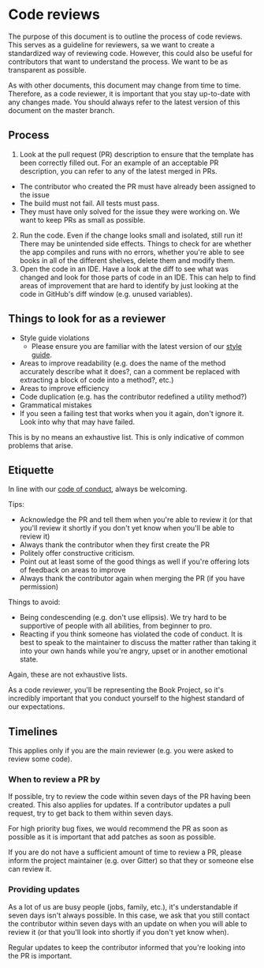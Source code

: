# Code reviews

The purpose of this document is to outline the process of code reviews. This serves as a guideline for reviewers, sa we want to create a standardized way of reviewing code.
However, this could also be useful for contributors that want to understand the process. We want to be as transparent as possible.

As with other documents, this document may change from time to time. Therefore, as a code reviewer, it is important that you stay up-to-date with any changes made.
You should always refer to the latest version of this document on the master branch.

## Process

1. Look at the pull request (PR) description to ensure that the template has been correctly filled out. For an example of an acceptable PR description,
you can refer to any of the latest merged in PRs.
  - The contributor who created the PR must have already been assigned to the issue
  - The build must not fail. All tests must pass.
  - They must have only solved for the issue they were working on. We want to keep PRs as small as possible.
2. Run the code. Even if the change looks small and isolated, still run it! There may be unintended side effects. Things to check for are whether the app
compiles and runs with no errors, whether you're able to see books in all of the different shelves, delete them and modify them.
4. Open the code in an IDE. Have a look at the diff to see what was changed and look for those parts of code in an IDE. This can help to find areas of improvement
that are hard to identify by just looking at the code in GitHub's diff window (e.g. unused variables).

## Things to look for as a reviewer

- Style guide violations
  - Please ensure you are familiar with the latest version of our [style guide](https://github.com/knjk04/book-project/blob/master/STYLEGUIDE.md).
- Areas to improve readability (e.g. does the name of the method accurately describe what it does?, can a comment be replaced with extracting a block of code into
a method?, etc.)
- Areas to improve efficiency
- Code duplication (e.g. has the contributor redefined a utility method?)
- Grammatical mistakes
- If you seen a failing test that works when you it again, don't ignore it. Look into why that may have failed.

This is by no means an exhaustive list. This is only indicative of common problems that arise.

## Etiquette

In line with our [code of conduct](https://github.com/knjk04/book-project/blob/master/CODE_OF_CONDUCT.md), always be welcoming.

Tips:
- Acknowledge the PR and tell them when you're able to review it (or that you'll review it shortly if you don't yet know when you'll be able to review it)
- Always thank the contributor when they first create the PR
- Politely offer constructive criticism. 
- Point out at least some of the good things as well if you're offering lots of feedback on areas to improve
- Always thank the contributor again when merging the PR (if you have permission)

Things to avoid:
- Being condescending (e.g. don't use ellipsis). We try hard to be supportive of people with all abilities, from beginner to pro.
- Reacting if you think someone has violated the code of conduct. It is best to speak to the maintainer to discuss the matter rather than taking it into your
own hands while you're angry, upset or in another emotional state.

Again, these are not exhaustive lists. 

As a code reviewer, you'll be representing the Book Project, so it's incredibly important that you conduct yourself to
the highest standard of our expectations.

## Timelines

This applies only if you are the main reviewer (e.g. you were asked to review some code).

### When to review a PR by

If possible, try to review the code within seven days of the PR having been created. This also applies for updates. If a contributor updates a pull request,
try to get back to them within seven days.

For high priority bug fixes, we would recommend the PR as soon as possible as it is important that add patches as soon as possible. 

If you are do not have a sufficient amount of time to review a PR, please inform the project maintainer (e.g. over Gitter) so that they or someone else can review it.

### Providing updates

As a lot of us are busy people (jobs, family, etc.), it's understandable if seven days isn't always possible. In this case, we ask that you still contact the
contributor within seven days with an update on when you will able to review it (or that you'll look into shortly if you don't yet know when). 

Regular updates to keep the contributor informed that you're looking into the PR is important.
